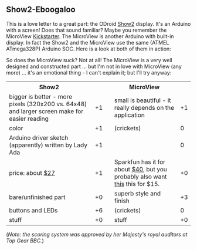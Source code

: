 
## Show2-Eboogaloo

This is a love letter to a great part: the ODroid [Show2](http://odroid.com/dokuwiki/doku.php?id=en:odroidshow) display.  It's an Arduino with a screen! Does that sound familiar? Maybe you remember the MicroView [Kickstarter](https://www.kickstarter.com/projects/1516846343/microview-chip-sized-arduino-with-built-in-oled-di).  The MicroView is another Arduino with built-in display.  In fact the Show2 and the MicroView use the same (ATMEL ATmega328P) Arduino SOC. Here is a look at both of them in action:

So does the MicroView suck? Not at all! The MicroView is a very well designed and constructed part ... but I'm not in love with MicroView (any more) ... it's an emotional thing - I can't explain it; but I'll try anyway:

<table>
<tr><th>Show2</th><th></th><th></th><th>MicroView</th><th></th></tr>
<tr><td>bigger is better - more pixels (320x200 vs. 64x48) and larger screen make for easier reading</td><td>+1</td><td></td><td>small is beautiful - it really depends on the application</td><td>+1</td></tr>
<tr><td>color</td><td>+1</td><td></td><td>(crickets)</td><td>0</td></tr>
<tr><td>Arduino driver sketch (apparently) written by Lady Ada</td><td>+1</td><td></td><td></td><td>0</td></tr>
<tr><td>price: about <a href='http://ameridroid.com/products/odroid-show-2'>$27</a></td><td>+1</td><td></td><td>Sparkfun has it for about <a href='https://www.sparkfun.com/products/12923'>$40</a>, but you probably also want <a href='https://www.sparkfun.com/products/12924'>this</a> this for $15.</td><td>+0</td></tr>
<tr><td>bare/unfinished part</td><td>+0</td><td></td><td>superb style and finish</td><td>+3</td></tr>
<tr><td>buttons and LEDs</td><td>+6</td><td></td><td>(crickets)</td><td>0</td></tr>
<tr><td>stuff</td><td>+0</td><td></td><td>stuff</td><td>+0</td></tr>
</table>

(_Note: the scoring system was approved by her Majesty's royal auditors at Top Gear BBC._)
